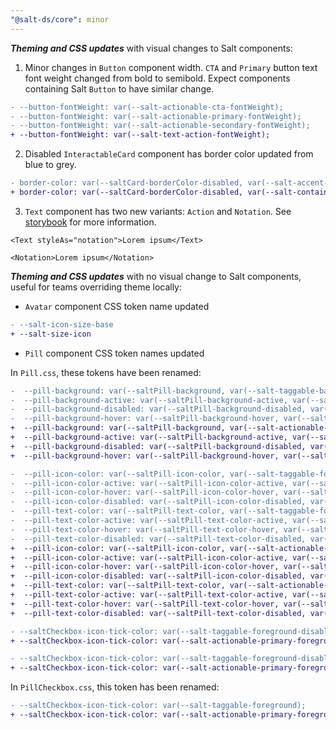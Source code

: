```yaml
---
"@salt-ds/core": minor
---
```


**_Theming and CSS updates_** with visual changes to Salt components:

1. Minor changes in `Button` component width. `CTA` and `Primary` button text font weight changed from bold to semibold. Expect components containing Salt `Button` to have similar change.

```diff
- --button-fontWeight: var(--salt-actionable-cta-fontWeight);
- --button-fontWeight: var(--salt-actionable-primary-fontWeight);
- --button-fontWeight: var(--salt-actionable-secondary-fontWeight);
+ --button-fontWeight: var(--salt-text-action-fontWeight);
```

<!-- INSERT IMAGE SHOWCASING DIFFERENCES HERE -->

2. Disabled `InteractableCard` component has border color updated from blue to grey.

```diff
- border-color: var(--saltCard-borderColor-disabled, var(--salt-accent-borderColor-disabled));
+ border-color: var(--saltCard-borderColor-disabled, var(--salt-container-primary-borderColor-disabled));

```

<!-- INSERT IMAGE SHOWCASING DIFFERENCES HERE -->

3. `Text` component has two new variants: `Action` and `Notation`. See [storybook](https://storybook.saltdesignsystem.com/?path=/story/core-text-text-qa--all-variants-grid) for more information.

```tsx
<Text styleAs="notation">Lorem ipsum</Text>
```

```tsx
<Notation>Lorem ipsum</Notation>
```

**_Theming and CSS updates_** with no visual change to Salt components, useful for teams overriding theme locally:

- `Avatar` component CSS token name updated

```diff
- --salt-icon-size-base
+ --salt-size-icon
```

- `Pill` component CSS token names updated

In `Pill.css`, these tokens have been renamed:

```diff
-  --pill-background: var(--saltPill-background, var(--salt-taggable-background));
-  --pill-background-active: var(--saltPill-background-active, var(--salt-taggable-background-active));
-  --pill-background-disabled: var(--saltPill-background-disabled, var(--salt-taggable-background-disabled));
-  --pill-background-hover: var(--saltPill-background-hover, var(--salt-taggable-background-hover));
+  --pill-background: var(--saltPill-background, var(--salt-actionable-primary-background));
+  --pill-background-active: var(--saltPill-background-active, var(--salt-actionable-primary-background-active));
+  --pill-background-disabled: var(--saltPill-background-disabled, var(--salt-actionable-primary-background-disabled));
+  --pill-background-hover: var(--saltPill-background-hover, var(--salt-actionable-primary-background-hover));

-  --pill-icon-color: var(--saltPill-icon-color, var(--salt-taggable-foreground));
-  --pill-icon-color-active: var(--saltPill-icon-color-active, var(--salt-taggable-foreground-active));
-  --pill-icon-color-hover: var(--saltPill-icon-color-hover, var(--salt-taggable-foreground-hover));
-  --pill-icon-color-disabled: var(--saltPill-icon-color-disabled, var(--salt-taggable-foreground-disabled));
-  --pill-text-color: var(--saltPill-text-color, var(--salt-taggable-foreground));
-  --pill-text-color-active: var(--saltPill-text-color-active, var(--salt-taggable-foreground-active));
-  --pill-text-color-hover: var(--saltPill-text-color-hover, var(--salt-taggable-foreground-hover));
-  --pill-text-color-disabled: var(--saltPill-text-color-disabled, var(--salt-taggable-foreground-disabled));
+  --pill-icon-color: var(--saltPill-icon-color, var(--salt-actionable-primary-foreground));
+  --pill-icon-color-active: var(--saltPill-icon-color-active, var(--salt-actionable-primary-foreground-active));
+  --pill-icon-color-hover: var(--saltPill-icon-color-hover, var(--salt-actionable-primary-foreground-hover));
+  --pill-icon-color-disabled: var(--saltPill-icon-color-disabled, var(--salt-actionable-primary-foreground-disabled));
+  --pill-text-color: var(--saltPill-text-color, var(--salt-actionable-primary-foreground));
+  --pill-text-color-active: var(--saltPill-text-color-active, var(--salt-actionable-primary-foreground-active));
+  --pill-text-color-hover: var(--saltPill-text-color-hover, var(--salt-actionable-primary-foreground-hover));
+  --pill-text-color-disabled: var(--saltPill-text-color-disabled, var(--salt-actionable-primary-foreground-disabled));

- --saltCheckbox-icon-tick-color: var(--salt-taggable-foreground-disabled);
+ --saltCheckbox-icon-tick-color: var(--salt-actionable-primary-foreground-disabled);

- --saltCheckbox-icon-tick-color: var(--salt-taggable-foreground-disabled);
+ --saltCheckbox-icon-tick-color: var(--salt-actionable-primary-foreground-disabled);
```

In `PillCheckbox.css`, this token has been renamed:

```diff
- --saltCheckbox-icon-tick-color: var(--salt-taggable-foreground);
+ --saltCheckbox-icon-tick-color: var(--salt-actionable-primary-foreground);
```
